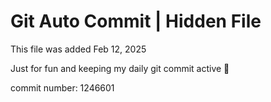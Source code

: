 # Git Auto Commit | Hidden File

This file was added Feb 12, 2025

Just for fun and keeping my daily git commit active 🤪

commit number: 1246601
